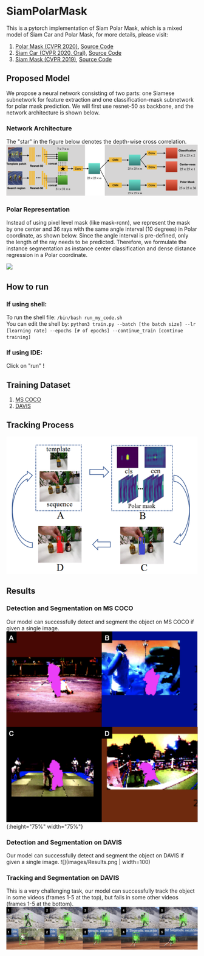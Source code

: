 # SiamPolarMask
This is a pytorch implementation of Siam Polar Mask, which is a mixed model of Siam Car and Polar Mask, for more details, please visit: </br >
1. [Polar Mask (CVPR 2020)](https://arxiv.org/abs/1608.03983), [Source Code](https://github.com/xieenze/PolarMask)</br >
2. [Siam Car (CVPR 2020, Oral)](https://arxiv.org/abs/1911.07241), [Source Code](https://github.com/ohhhyeahhh/SiamCAR)</br >
3. [Siam Mask (CVPR 2019)](https://arxiv.org/abs/1812.05050), [Source Code](https://github.com/foolwood/SiamMask)</br >

## Proposed Model
We propose a neural network consisting of two parts: one Siamese subnetwork for feature extraction and one classification-mask subnetwork for polar mask prediction. We will first use resnet-50 as backbone, and the network architecture is shown below.
### Network Architecture
The "star" in the figure below denotes the depth-wise cross correlation.
![](images/Network_architecture.png)

### Polar Representation
Instead of using pixel level mask (like mask-rcnn), we represent the mask by one center and 36 rays with the same angle interval (10 degrees) in Polar coordinate, as shown below. Since the angle interval is pre-defined, only the length of the ray needs to be predicted. Therefore, we formulate the instance segmentation as instance center classification and dense distance regression in a Polar coordinate.

![](images/polar_rep.png)

## How to run
### If using shell: </br >
To run the shell file: `/bin/bash run_my_code.sh`</br >
You can edit the shell by:
`python3 train.py --batch [the batch size] --lr [learning rate] --epochs [# of epochs] --continue_train [continue training]`
### If using IDE: </br >
Click on "run" !

## Training Dataset
1. [MS COCO](http://cocodataset.org/#home) </br >
2. [DAVIS](https://davischallenge.org) </br >
## Tracking Process
![](images/template2mask.png)
## Results
### Detection and Segmentation on MS COCO
Our model can successfully detect and segment the object on MS COCO if given a single image.
![](images/COCO.png){:height="75%" width="75%"}
### Detection and Segmentation on DAVIS
Our model can successfully detect and segment the object on DAVIS if given a single image.
![](images/Results.png | width=100)
### Tracking and Segmentation on DAVIS
This is a very challenging task, our model can successfully track the object in some videos (frames 1-5 at the top), but fails in some other videos (frames 1-5 at the bottom).
![](images/frames.png)
